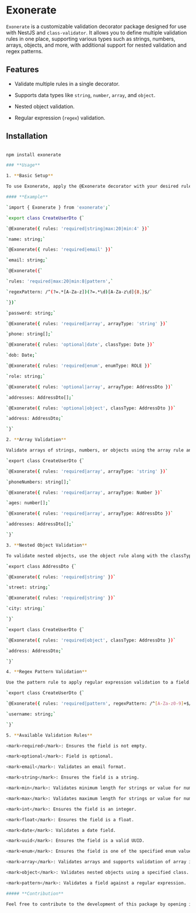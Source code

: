 # Exonerate

`Exonerate` is a customizable validation decorator package designed for use with NestJS and `class-validator`. It allows you to define multiple validation rules in one place, supporting various types such as strings, numbers, arrays, objects, and more, with additional support for nested validation and regex patterns.

## Features

- Validate multiple rules in a single decorator.
  
- Supports data types like `string`, `number`, `array`, and `object`.
  
- Nested object validation.
  
- Regular expression (`regex`) validation.
    

## Installation

```bash

npm install exonerate

### **Usage**

1. **Basic Setup**

To use Exonerate, apply the @Exonerate decorator with your desired rules on your DTO properties.

#### **Example**

`import { Exonerate } from 'exonerate';`

`export class CreateUserDto {`

`@Exonerate({ rules: 'required|string|max:20|min:4' })`

`name: string;`

`@Exonerate({ rules: 'required|email' })`

`email: string;`

`@Exonerate({`

`rules: 'required|max:20|min:8|pattern',`

`regexPattern: /^(?=.*[A-Za-z])(?=.*\d)[A-Za-z\d]{8,}$/`

`})`

`password: string;`

`@Exonerate({ rules: 'required|array', arrayType: 'string' })`

`phone: string[];`

`@Exonerate({ rules: 'optional|date', classType: Date })`

`dob: Date;`

`@Exonerate({ rules: 'required|enum', enumType: ROLE })`

`role: string;`

`@Exonerate({ rules: 'optional|array', arrayType: AddressDto })`

`addresses: AddressDto[];`

`@Exonerate({ rules: 'optional|object', classType: AddressDto })`

`address: AddressDto;`

`}`

2. **Array Validation**

Validate arrays of strings, numbers, or objects using the array rule and specifying the arrayType.

`export class CreateUserDto {`

`@Exonerate({ rules: 'required|array', arrayType: 'string' })`

`phoneNumbers: string[];`

`@Exonerate({ rules: 'required|array', arrayType: Number })`

`ages: number[];`

`@Exonerate({ rules: 'required|array', arrayType: AddressDto })`

`addresses: AddressDto[];`

`}`

3. **Nested Object Validation**

To validate nested objects, use the object rule along with the classType option to specify the class of the nested object.

`export class AddressDto {`

`@Exonerate({ rules: 'required|string' })`

`street: string;`

`@Exonerate({ rules: 'required|string' })`

`city: string;`

`}`

`export class CreateUserDto {`

`@Exonerate({ rules: 'required|object', classType: AddressDto })`

`address: AddressDto;`

`}`

4. **Regex Pattern Validation**

Use the pattern rule to apply regular expression validation to a field.

`export class CreateUserDto {`

`@Exonerate({ rules: 'required|pattern', regexPattern: /^[A-Za-z0-9]+$/ })`

`username: string;`

`}`

5. **Available Validation Rules**

<mark>required</mark>: Ensures the field is not empty.

<mark>optional</mark>: Field is optional.

<mark>email</mark>: Validates an email format.

<mark>string</mark>: Ensures the field is a string.

<mark>min</mark>: Validates minimum length for strings or value for numbers.

<mark>max</mark>: Validates maximum length for strings or value for numbers.

<mark>int</mark>: Ensures the field is an integer.

<mark>float</mark>: Ensures the field is a float.

<mark>date</mark>: Validates a date field.

<mark>uuid</mark>: Ensures the field is a valid UUID.

<mark>enum</mark>: Ensures the field is one of the specified enum values.

<mark>array</mark>: Validates arrays and supports validation of array items.

<mark>object</mark>: Validates nested objects using a specified class.

<mark>pattern</mark>: Validates a field against a regular expression.

##### **Contribution**

Feel free to contribute to the development of this package by opening issues or submitting pull requests.